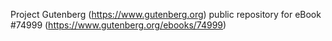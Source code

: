 Project Gutenberg (https://www.gutenberg.org) public repository for
eBook #74999 (https://www.gutenberg.org/ebooks/74999)
